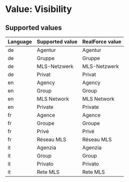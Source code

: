 # Value: Visibility

## Supported values

| Language | Supported value | RealForce value |
| :--- | :--- | :--- |
| de | Agentur | Agentur |
| de | Gruppe | Gruppe |
| de | MLS-Netzwerk | MLS-Netzwerk |
| de | Privat | Privat |
| en | Agency | Agency |
| en | Group | Group |
| en | MLS Network | MLS Network |
| en | Private | Private |
| fr | Agence | Agence |
| fr | Groupe | Groupe |
| fr | Privé | Privé |
| fr | Réseau MLS | Réseau MLS |
| it | Agenzia | Agenzia |
| it | Group | Group |
| it | Privato | Privato |
| it | Rete MLS | Rete MLS |
